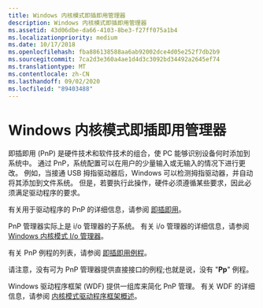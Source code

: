```yaml
---
title: Windows 内核模式即插即用管理器
description: Windows 内核模式即插即用管理器
ms.assetid: 43d06dbe-da66-4103-8be3-f27ff075a1b4
ms.localizationpriority: medium
ms.date: 10/17/2018
ms.openlocfilehash: fba886138588aa6ab92002dce4d05e252f7db2b9
ms.sourcegitcommit: 7ca2d3e360a4ae1d4d3c3092bd34492a2645ef74
ms.translationtype: MT
ms.contentlocale: zh-CN
ms.lasthandoff: 09/02/2020
ms.locfileid: "89403488"
---
```

# <a name="windows-kernel-mode-plug-and-play-manager"></a>Windows 内核模式即插即用管理器


即插即用 (PnP) 是硬件技术和软件技术的组合，使 PC 能够识别设备何时添加到系统中。 通过 PnP，系统配置可以在用户的少量输入或无输入的情况下进行更改。 例如，当接通 USB 拇指驱动器后，Windows 可以检测拇指驱动器，并自动将其添加到文件系统。 但是，若要执行此操作，硬件必须遵循某些要求，因此必须满足驱动程序的要求。

有关用于驱动程序的 PnP 的详细信息，请参阅 [即插即用](introduction-to-plug-and-play.md)。

PnP 管理器实际上是 i/o 管理器的子系统。 有关 i/o 管理器的详细信息，请参阅 [Windows 内核模式 I/o 管理器](windows-kernel-mode-i-o-manager.md)。

有关 PnP 例程的列表，请参阅 [即插即用例程](/windows-hardware/drivers/ddi/index)。

请注意，没有可为 PnP 管理器提供直接接口的例程;也就是说，没有 "**Pp**" 例程。

Windows 驱动程序框架 (WDF) 提供一组库来简化 PnP 管理。 有关 WDF 的详细信息，请参阅 [内核模式驱动程序框架概述](../wdf/index.md)。

 

